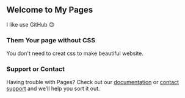 ## Welcome to My Pages

I like use GitHub :heart_eyes:



### Them Your page without CSS

You don't need to creat css to make beautiful website.


### Support or Contact

Having trouble with Pages? Check out our [documentation](https://help.github.com/categories/github-pages-basics/) or [contact support](https://github.com/contact) and we’ll help you sort it out.
